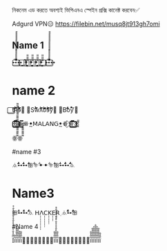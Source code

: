 নিকনেম এড করতে অবশ্যই ভিপিএনএ স্পেইন প্রক্সি কানেক্ট করবেন✅


Adgurd VPN😑 https://filebin.net/musq8jt913gh7omi



## Name 1



































ꕹ̄̄̄̄̄̄̄̄̄̄̄̄̄̄̄̄̄̄̄̄̄̄̄̄̄̄̄̄̄̄̄̄̄̄̄̅̅̅̅̅̅̅̅̅̅̅̅̅̅̅̅̅̅̅̅̅̅̅̅̅̅̅️⃣ꕹ ⃣̺̱ꔹ̻̻̻̻̻̈̈̈̈̈̈̈⃛⃞̺̱ꔹ̻̻̻̻̻̈̈̈̈̈̈̈⃛⃞̺̱ꔹ̻̻̻̻̻̈̈̈̈̈̈̈⃛⃞̺̱ꔹ̻̻̻̻̻̈̈̈̈̈̈̈⃛⃣ ꕹ̄̄̄̄̄̄̄̄̄̄̄̄̄̄̄̄̄̄̄̄̄̄̄̄̄̄̄̄̄̄̄̄̄̄̄̅̅̅̅̅̅̅̅̅̅̅̅̅̅̅̅̅̅̅̅̅̅̅̅̅̅̅️⃣ꕹ





# name 2













⃣tۖۖۖۖۖۖۖۖۖۖۖۖۖۖۖۖۖۖۖۖۖۖۖۖۖۖۖۖۖۖۖۖۖۖۖۖۖۖۖۖۖۖʜۖۖۖۖۖۖۖۖۖۖۖۖۖۖۖۖۖۖۖۖɘ⃣ ⃣Sۖۖۖۖۖۖۖۖۖۖۖۖۖۖۖwۖۖۖۖۖۖۖۖۖۖۖۖۖۖۖۖۖۖۖۖۖʌۖۖۖۖۖۖۖۖۖۖۖۖۖۖۖۖۖۖۖۖۖۖۖۖۖۖۖۖۖۖۖʛۖۖۖۖۖۖۖۖۖۖۖۖۖۖۖۖۖۖۖۖۖۖۖۖۖۖɘۖۖۖۖۖۖۖۖۖۖۖۖۖy⃣ ⃣Bؖؖؖؖؖؖؖؖؖؖؖؖؖؖؖؖؖؖؖؖؖؖؖؖؖؖؖoؓؓؓؓؓؓؓؓؓؓؓؓؓؓؓؓؓؓؓؓؓؓؓؓؓؓؓؓؓƴ⃣














ꕤ̤̤̤̈̈̈⃣̳̳̳̳̳̳̳̳̳̳̿̿̿̿̿̿̿̿̿̿⃢⃣̳̳̳̳̳̳̳̳̳̳̿̿̿̿̿̿̿̿̿̿ꗥ̳̳̳̳̳̳̳̳̳̳̿̿̿̿̿̿̿̿̿̿⃟ꗥꔸꓟꓮꓡꓮꓠꓖꔸꗥ⃟ꗥ̳̳̳̳̳̳̳̳̳̳̿̿̿̿̿̿̿̿̿̿⃣̳̳̳̳̳̳̳̳̳̳̿̿̿̿̿̿̿̿̿̿⃢⃣̳̳̳̳̳̳̳̳̳̳̿̿̿̿̿̿̿̿̿̿ꕤ̤̤̤̈̈̈






ꙮ͌͌͌͌͌͌͌͌͌͌͌͌͌͌͌͌͌ꙮ͌͌͌͌͌͌͌

#name #3







ꗝؖؖؖؖؖؖؖؖؖؖؖؖؖؖؖؖؖؖؖؖؖؖꕹؖؖؖؖؖؖؖؖؖꕹؖؖؖؖؖꕥؖؖؖꔰؖؖꔹꔹؖؖꔰؖؖؖꕥؖؖؖؖؖꕹؖؖؖؖؖؖؖؖؖꕹؖؖؖؖؖؖؖؖؖؖؖؖؖؖؖؖؖؖؖؖؖؖꗝ


# Name3









ꕥؖؖؖؖؖꕹؖؖؖؖؖؖؖؖؖꕹؖؖؖؖؖؖؖؖؖؖؖؖؖؖؖؖؖؖؖؖؖؖꗝ ꓧٜٜٜٜٜٜٜٜٜٜٜٜٜٜٜٜٜٜٜٜꓥٜٜٜٜٜٜٜٜٜٜٜٜٜٜٜٜꓚٜٜٜٜٜٜٜٜٜٜٜٜꓗٜٜٜٜٜٜٜٜꓰٜٜٜٜꓣٜ ꗝؖؖؖؖؖؖؖؖؖؖؖؖؖؖؖؖؖؖؖؖؖؖؖؖؖؖؖؖؖؖؖꕹؖؖؖؖؖؖؖؖꕥ




#Name 4













Ї̅̐̊̐̊̐̊̊̊̐̊̊̐̊̐̊̐̊ї̅̐ї̅̐̊̐̊̐̊ї̅̐̊̐̊̐ї̐̊̐̊ї̅̐̊̐༿⃦⃒ི⃔⃕༾ྀї̅̐̊̐ї̅̐̊̐̊̐̊̊̊̐̊̊̐̊̐̊̐̊ї̅̐̊̐༿⃦⃒ི⃔⃕༾ྀї̅̐̊̐ї̅̐̊̐̊̐ї̅̐̊̐̊̐̊ї̅̐̊̐̊̐̊̐ї̅̐̊̐̊̐̊ї̅̐̊̐̊̐ї̐̊̐
